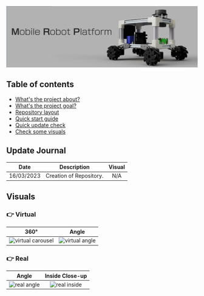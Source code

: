 ![banner](visuals/Banner/slide1.png)

## Table of contents

- [What's the project about?](#whats-this-project-about)
- [What's the project goal?](#project-goal)
- [Repository layout](#repository-layout)
- [Quick start guide](#quick-start-guide)
- [Quick update check](#update-journal)
- [Check some visuals](#visuals)


## Update Journal

| Date | Description | Visual |
| :-: | :-: | :-: |
| 16/03/2023 | Creation of Repository. | N/A |



## Visuals

### :point_right: Virtual

| 360° | Angle  |
| :-: | :-: |
<img src="visuals\.gif" alt="virtual carousel" width="400px"/> | <img src="visuals\.png" alt="virtual angle" width="400px"/>

### :point_right: Real

| Angle | Inside Close-up |
| :-: | :-: |
<img src="visuals\.jpg" alt="real angle" width="400px"/> | <img src="visuals\.jpg" alt="real inside" width="415px"/>